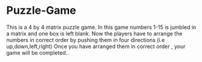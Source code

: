 # Puzzle-Game
This is a 4 by 4 matrix puzzle game.
In this game numbers 1-15 is jumbled in a matrix and one box is left blank.
Now the players have to arrange the numbers in correct order by pushing them in four directions (i.e up,down,left,right)
Once you have arranged them in correct order , your game will be completed..
